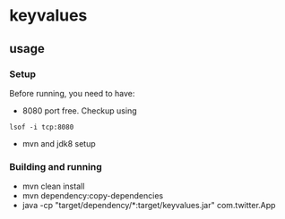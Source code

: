 # keyvalues

## usage
### Setup
Before running, you need to have:
- 8080 port free. Checkup using 
```
lsof -i tcp:8080
```
- mvn and jdk8 setup

### Building and running
- mvn clean install
- mvn dependency:copy-dependencies
- java -cp "target/dependency/*:target/keyvalues.jar" com.twitter.App
